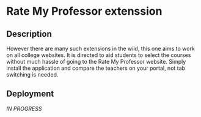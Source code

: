 # Rate My Professor extenssion

## Description
However there are many such extensions in the wild, this one aims to work on all college websites.
It is directed to aid students to select the courses without much hassle of going to the Rate My Professor
website. Simply install the application and compare the teachers on your portal, not tab switching is needed.

## Deployment

*IN PROGRESS*
